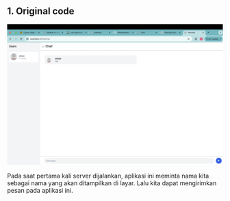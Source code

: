## 1. Original code
![ss-1](ss-1.png)

Pada saat pertama kali server dijalankan, aplikasi ini meminta nama kita sebagai nama yang akan ditampilkan di layar. Lalu kita dapat mengirimkan pesan pada aplikasi ini.

